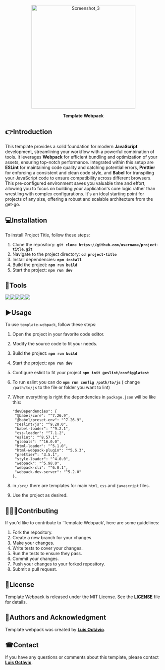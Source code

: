 <p align="center">
<img style="margin: auto" width="335" alt="Screenshot_3" src="https://github.com/webpack/media/blob/master/logo/icon.svg" />
</p>

<p align="center"><strong>Template Webpack</strong></p>

## 👉**Introduction**

<p>This template provides a solid foundation for modern <strong>JavaScript</strong> development, streamlining your workflow with a powerful combination of tools.  It leverages <strong>Webpack</strong> for efficient bundling and optimization of your assets, ensuring top-notch performance.  Integrated within this setup are <strong>ESLint</strong> for maintaining code quality and catching potential errors, <strong>Prettier</strong> for enforcing a consistent and clean code style, and <strong>Babel</strong> for transpiling your JavaScript code to ensure compatibility across different browsers.  This pre-configured environment saves you valuable time and effort, allowing you to focus on building your application's core logic rather than wrestling with complex configurations.  It's an ideal starting point for projects of any size, offering a robust and scalable architecture from the get-go.</p>

## 💻**Installation**

To install Project Title, follow these steps:

1. Clone the repository: **`git clone https://github.com/username/project-title.git`**
2. Navigate to the project directory: **`cd project-title`**
3. Install dependencies: **`npm install`**
4. Build the project: **`npm run build`**
5. Start the project: **`npm run dev`**

## 🔩**Tools**
<div style="display: flex">
<img src="https://img.shields.io/badge/webpack-black?style=plastic&logo=webpack"/>
<img src="https://img.shields.io/badge/npm-black?style=plastic&logo=npm"/>
<img src="https://img.shields.io/badge/eslint-black?style=plastic&logo=eslint"/>
<img src="https://img.shields.io/badge/prettier-black?style=plastic&logo=prettier"/>
<img src="https://img.shields.io/badge/babel-black?style=plastic&logo=babel"/>
</div>

## ▶**Usage**

To use `template-webpack`, follow these steps:

1. Open the project in your favorite code editor.
2. Modify the source code to fit your needs.
3. Build the project: **`npm run build`**
4. Start the project: **`npm run dev`**
5. Configure eslint to fit your project **`npm init @eslint/config@latest`**
6. To run eslint you can do **`npm run config /path/to/js`** ( change `/path/to/js` to the file or folder you want to lint)
7. When everything is right the dependencies in `package.json` will be like this:

   ```
   "devDependencies": {
    "@babel/core": "^7.26.9",
    "@babel/preset-env": "^7.26.9",
    "@eslint/js": "^9.20.0",
    "babel-loader": "^9.2.1",
    "css-loader": "^7.1.2",
    "eslint": "^8.57.1",
    "globals": "^16.0.0",
    "html-loader": "^5.1.0",
    "html-webpack-plugin": "^5.6.3",
    "prettier": "3.5.1",
    "style-loader": "^4.0.0",
    "webpack": "^5.98.0",
    "webpack-cli": "^6.0.1",
    "webpack-dev-server": "^5.2.0"
   },
10. in `/src/` there are templates for main `html`, `css` and `javascript` files. 
9. Use the project as desired.


## 🧑‍🤝‍🧑**Contributing**

If you'd like to contribute to 'Template Webpack', here are some guidelines:

1. Fork the repository.
2. Create a new branch for your changes.
3. Make your changes.
4. Write tests to cover your changes.
5. Run the tests to ensure they pass.
6. Commit your changes.
7. Push your changes to your forked repository.
8. Submit a pull request.

## 📖**License**

Template Webpack is released under the MIT License. See the **[LICENSE](https://www.blackbox.ai/share/LICENSE)** file for details.

## 🙋**Authors and Acknowledgment**

Template webpack was created by **[Luis Octávio](https://github.com/Big-Plato)**.

<!--
Additional contributors include:

 - **[Contributor Name](https://github.com/contributor-name)**
- **[Another Contributor](https://github.com/another-contributor)** -->

<!--
## 🔏**Code of Conduct**

Please note that this project is released with a Contributor Code of Conduct. By participating in this project, you agree to abide by its terms. See the **[CODE_OF_CONDUCT.md](https://www.blackbox.ai/share/CODE_OF_CONDUCT.md)** file for more information. -->

## ☎**Contact**

If you have any questions or comments about this template, please contact **[Luis Octávio](luisoctavius.sc@gmail.com)**.

